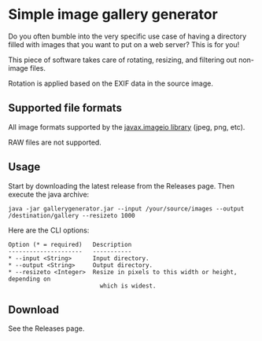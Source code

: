 Simple image gallery generator
==============================
Do you often bumble into the very specific use case of having a directory filled with images that you want to put on a web server? This is for you!

This piece of software takes care of rotating, resizing, and filtering out non-image files.

Rotation is applied based on the EXIF data in the source image.

Supported file formats
----------------------
All image formats supported by the [javax.imageio library](http://docs.oracle.com/javase/8/docs/api/javax/imageio/package-summary.html#package.description) (jpeg, png, etc).

RAW files are not supported.

Usage
-----
Start by downloading the latest release from the Releases page. Then execute the java archive:

    java -jar gallerygenerator.jar --input /your/source/images --output /destination/gallery --resizeto 1000

Here are the CLI options:

    Option (* = required)   Description
    ---------------------   -----------
    * --input <String>      Input directory.
    * --output <String>     Output directory.
    * --resizeto <Integer>  Resize in pixels to this width or height, depending on
                              which is widest.

Download
--------
See the Releases page.